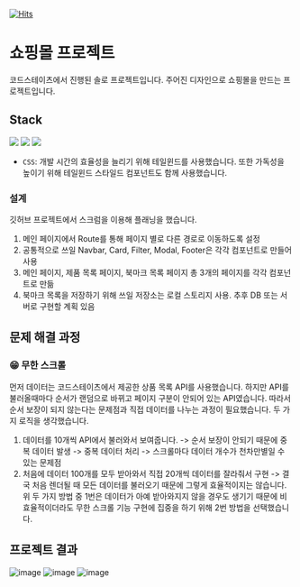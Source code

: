 [![Hits](https://hits.seeyoufarm.com/api/count/incr/badge.svg?url=https%3A%2F%2Fgithub.com%2Fzop1234%2Ffe-sprint-coz-shopping&count_bg=%2379C83D&title_bg=%23555555&icon=&icon_color=%23E7E7E7&title=CONTRIBUTORS&edge_flat=false)](https://hits.seeyoufarm.com)

# 쇼핑몰 프로젝트
코드스테이츠에서 진행된 솔로 프로젝트입니다. 주어진 디자인으로 쇼핑몰을 만드는 프로젝트입니다.

## Stack
<img src="https://img.shields.io/badge/Javascript-F7DF1E?style=flat-square&logo=Javascript&logoColor=white"/> <img src="https://img.shields.io/badge/React-61DAFB?style=flat-square&logo=React&logoColor=white"/> <img src="https://img.shields.io/badge/TailwindCSS-06B6D4?style=flat-square&logo=tailwindcss&logoColor=white"/> <br/>

- ```CSS```: 개발 시간의 효율성을 늘리기 위해 테일윈드를 사용했습니다. 또한 가독성을 높이기 위해 테일윈드 스타일드 컴포넌트도 함께 사용했습니다.

### 설계
깃허브 프로젝트에서 스크럼을 이용해 플래닝을 했습니다.
1. 메인 페이지에서 Route를 통해 페이지 별로 다른 경로로 이동하도록 설정
2. 공통적으로 쓰일 Navbar, Card, Filter, Modal, Footer은 각각 컴포넌트로 만들어 사용
3. 메인 페이지, 제품 목록 페이지, 북마크 목록 페이지 총 3개의 페이지를 각각 컴포넌트로 만듦
4. 북마크 목록을 저장하기 위해 쓰일 저장소는 로컬 스토리지 사용. 추후 DB 또는 서버로 구현할 계획 있음

## 문제 해결 과정
### 😁 무한 스크롤
먼저 데이터는 코드스테이츠에서 제공한 상품 목록 API를 사용했습니다. 
하지만 API를 불러올때마다 순서가 랜덤으로 바뀌고 페이지 구분이 안되어 있는 API였습니다.
따라서 순서 보장이 되지 않는다는 문제점과 직접 데이터를 나누는 과정이 필요했습니다.
두 가지 로직을 생각했습니다.
1. 데이터를 10개씩 API에서 불러와서 보여줍니다. -> 순서 보장이 안되기 때문에 중복 데이터 발생 -> 중복 데이터 처리 -> 스크롤마다 데이터 개수가 천차만별일 수 있는 문제점
2. 처음에 데이터 100개를 모두 받아와서 직접 20개씩 데이터를 잘라줘서 구현 -> 결국 처음 렌더될 때 모든 데이터를 불러오기 때문에 그렇게 효율적이지는 않습니다. <br/>
위 두 가지 방법 중 1번은 데이터가 아예 받아와지지 않을 경우도 생기기 때문에 비효율적이더라도 무한 스크롤 기능 구현에 집중을 하기 위해 2번 방법을 선택했습니다.


## 프로젝트 결과
![image](https://github.com/zop1234/fe-sprint-coz-shopping/assets/124567984/4e1c412e-154f-4a79-b819-3e142ae0ee67)
![image](https://github.com/zop1234/fe-sprint-coz-shopping/assets/124567984/2e49fe4a-ceae-4582-8542-c48c694a4108)
![image](https://github.com/zop1234/fe-sprint-coz-shopping/assets/124567984/c9c8e62c-e1f9-4977-a1df-26064c929c70)
